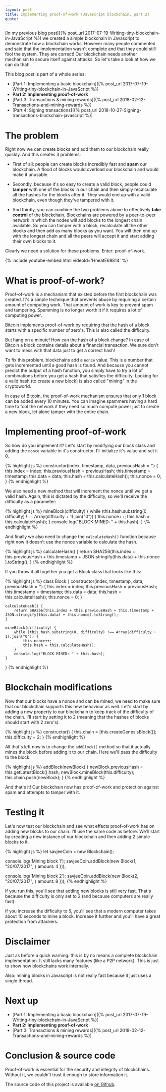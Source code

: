 ```yaml
---
layout: post
title: Implementing proof-of-work (Javascript blockchain, part 2)
quote:
---
```


[In my previous blog post]({% post_url 2017-07-19-Writing-tiny-blockchain-in-JavaScript %}) we created a simple blockchain in Javascript to demonstrate how a blockchain works. However many people commented and said that the implementation wasn't complete and that they could still fool the system. They are correct! Our blockchain needs another mechanism to secure itself against attacks. So let's take a look at how we can do that!

<!--more-->

This blog post is part of a whole series:

* [Part 1: Implementing a basic blockchain]({% post_url 2017-07-19-Writing-tiny-blockchain-in-JavaScript %})
* **Part 2: Implementing proof-of-work**
* [Part 3: Transactions & mining rewards]({% post_url 2018-02-12-Transactions-and-mining-rewards %})
* [Part 4: Signing transactions]({% post_url 2018-10-27-Signing-transactions-blockchain-javascript %})

# The problem
Right now we can create blocks and add them to our blockchain really quickly. And this creates 3 problems:

* First of all: people can create blocks incredibly fast and **spam** our blockchain. A flood of blocks would overload our blockchain and would make it unusable.

* Secondly, because it's so easy to create a valid block, people could **tamper** with one of the blocks in our chain and then simply recalculate all the hashes for the blocks after it. They would end up with a valid blockchain, even though they've tampered with it.

* And thirdly, you can combine the two problems above to effectively **take control** of the blockchain. Blockchains are powered by a peer-to-peer network in which the nodes will add blocks to the longest chain available. So you can tamper with a block, recalculate all the other blocks and then add as many blocks as you want. You will then end up with the longest chain and all the peers will accept it and start adding their own blocks to it.

Clearly we need a solution for these problems. Enter: proof-of-work.

{% include youtube-embed.html videoId='HneatE69814' %}


# What is proof-of-work?
Proof-of-work is a mechanism that existed before the first blockchain was created. It's a simple technique that prevents abuse by requiring a certain amount of computing work. That amount of work is key to prevent spam and tampering. Spamming is no longer worth it if it requires a lot of computing power.

Bitcoin implements proof-of-work by requiring that the hash of a block starts with a specific number of zero's. This is also called the difficulty.

But hang on a minute! How can the hash of a block change? In case of Bitcoin a block contains details about a financial transaction. We sure don't want to mess with that data just to get a correct hash!

To fix this problem, blockchains add a ``nonce`` value. This is a number that gets incremented until a good hash is found. And because you cannot predict the output of a hash function, you simply have to try a lot of combinations before you get a hash that satisfies the difficulty. Looking for a valid hash (to create a new block) is also called "mining" in the cryptoworld.

In case of Bitcoin, the proof-of-work mechanism ensures that only 1 block can be added every 10 minutes. You can imagine spammers having a hard time to fool the network if they need so much compute power just to create a new block, let alone tamper with the entire chain.

# Implementing proof-of-work
So how do you implement it? Let's start by modifying our block class and adding the ``nonce`` variable in it's constructor. I'll initialize it's value and set it 0.

{% highlight js %}
constructor(index, timestamp, data, previousHash = '') {
	this.index = index;
	this.previousHash = previousHash;
	this.timestamp = timestamp;
	this.data = data;
	this.hash = this.calculateHash();
	this.nonce = 0;
}
{% endhighlight %}


We also need a new method that will increment the nonce until we get a valid hash. Again, this is dictated by the difficulty, so we'll receive the difficulty as a parameter:

{% highlight js %}
mineBlock(difficulty) {
	while (this.hash.substring(0, difficulty) !== Array(difficulty + 1).join("0")) {
		this.nonce++;
		this.hash = this.calculateHash();
	}
	console.log("BLOCK MINED: " + this.hash);
}
{% endhighlight %}


And finally we also need to change the ``calculateHash()`` function because right now it doesn't use the nonce variable to calculate the hash.

{% highlight js %}
calculateHash() {
	return SHA256(this.index +
		this.previousHash +
		this.timestamp +
		JSON.stringify(this.data) +
		this.nonce
	).toString();
}
{% endhighlight %}

If you throw it all together you get a Block class that looks like this:

{% highlight js %}
class Block {
	constructor(index, timestamp, data, previousHash = '') {
		this.index = index;
		this.previousHash = previousHash;
		this.timestamp = timestamp;
		this.data = data;
		this.hash = this.calculateHash();
		this.nonce = 0;
	}

	calculateHash() {
		return SHA256(this.index + this.previousHash + this.timestamp + JSON.stringify(this.data) + this.nonce).toString();
	}

	mineBlock(difficulty) {
		while (this.hash.substring(0, difficulty) !== Array(difficulty + 1).join("0")) {
			this.nonce++;
			this.hash = this.calculateHash();
		}
		console.log("BLOCK MINED: " + this.hash);
	}
}
{% endhighlight %}


# Blockchain modifications
Now that our blocks have a nonce and can be mined, we need to make sure that our blockchain supports this new behaviour as well. Let's start by adding a new property to our blockchain to keep track of the difficulty of the chain. I'll start by setting it to 2 (meaning that the hashes of blocks should start with 2 zero's).

{% highlight js %}
constructor() {
	this.chain = [this.createGenesisBlock()];
	this.difficulty = 2;
}
{% endhighlight %}

All that's left now is to change the ``addBlock()`` method so that it actually mines the block before adding it to our chain. Here we'll pass the difficulty to the block:

{% highlight js %}
addBlock(newBlock) {
	newBlock.previousHash = this.getLatestBlock().hash;
	newBlock.mineBlock(this.difficulty);
	this.chain.push(newBlock);
}
{% endhighlight %}

And that's it! Our blockchain now has proof-of-work and protection against spam and attempts to tamper with it.


# Testing it
Let's now test our blockchain and see what effects proof-of-work has on adding new blocks to our chain. I'll use the same code as before. We'll start by creating a new instance of our blockchain and then adding 2 simple blocks to it.

{% highlight js %}
let savjeeCoin = new Blockchain();

console.log('Mining block 1');
savjeeCoin.addBlock(new Block(1, "20/07/2017", { amount: 4 }));

console.log('Mining block 2');
savjeeCoin.addBlock(new Block(2, "20/07/2017", { amount: 8 }));
{% endhighlight %}

If you run this, you'll see that adding new blocks is still very fast. That's because the difficulty is only set to 2 (and because computers are really fast).

If you increase the difficulty to 5, you'll see that a modern computer takes about 10 seconds to mine a block. Increase it further and you'll have a great protection from attackers.

# Disclaimer
Just as before a quick warning: this is by no means a complete blockchain implementation. It still lacks many features (like a P2P network). This is just to show how blockchains work internally.

Also: mining blocks in Javascript is not really fast because it just uses a single thread.

# Next up
* [Part 1: Implementing a basic blockchain]({% post_url 2017-07-19-Writing-tiny-blockchain-in-JavaScript %})
* **Part 2: Implementing proof-of-work**
* [Part 3: Transactions & mining rewards]({% post_url 2018-02-12-Transactions-and-mining-rewards %})

# Conclusion & source code
Proof-of-work is essential for the security and integrity of blockchains. Without it, we couldn't trust it enough to store information it.

The source code of this project is available [on Github](https://github.com/SavjeeTutorials/SavjeeCoin).